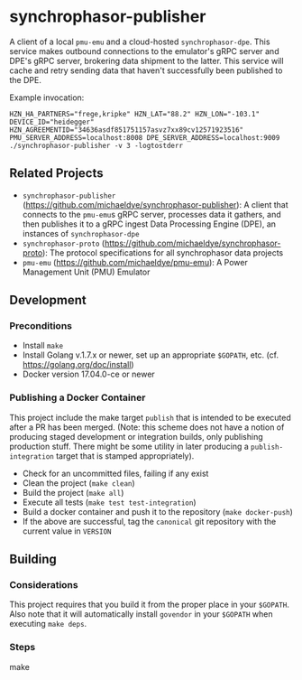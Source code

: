 # synchrophasor-publisher

A client of a local `pmu-emu` and a cloud-hosted `synchrophasor-dpe`. This service makes outbound connections to the emulator's gRPC server and DPE's gRPC server, brokering data shipment to the latter. This service will cache and retry sending data that haven't successfully been published to the DPE.

Example invocation:

    HZN_HA_PARTNERS="frege,kripke" HZN_LAT="88.2" HZN_LON="-103.1" DEVICE_ID="heidegger" HZN_AGREEMENTID="34636asdf851751157asvz7xx89cv12571923516" PMU_SERVER_ADDRESS=localhost:8008 DPE_SERVER_ADDRESS=localhost:9009 ./synchrophasor-publisher -v 3 -logtostderr

## Related Projects

 * `synchrophasor-publisher` (https://github.com/michaeldye/synchrophasor-publisher): A client that connects to the `pmu-emu`s gRPC server, processes data it gathers, and then publishes it to a gRPC ingest Data Processing Engine (DPE), an instances of `synchrophasor-dpe`
 * `synchrophasor-proto` (https://github.com/michaeldye/synchrophasor-proto): The protocol specifications for all synchrophasor data projects
 * `pmu-emu` (https://github.com/michaeldye/pmu-emu): A Power Management Unit (PMU) Emulator

## Development

### Preconditions

 * Install `make`
 * Install Golang v.1.7.x or newer, set up an appropriate `$GOPATH`, etc. (cf. https://golang.org/doc/install)
 * Docker version 17.04.0-ce or newer

### Publishing a Docker Container

This project include the make target `publish` that is intended to be executed after a PR has been merged. (Note: this scheme does not have a notion of producing staged development or integration builds, only publishing production stuff. There might be some utility in later producing a `publish-integration` target that is stamped appropriately).

  - Check for an uncommitted files, failing if any exist
  - Clean the project (`make clean`)
  - Build the project (`make all`)
  - Execute all tests (`make test test-integration`)
  - Build a docker container and push it to the repository (`make docker-push`)
  - If the above are successful, tag the `canonical` git repository with the current value in `VERSION`

## Building

### Considerations

This project requires that you build it from the proper place in your `$GOPATH`. Also note that it will automatically install `govendor` in your `$GOPATH` when executing `make deps`.

### Steps

  make
